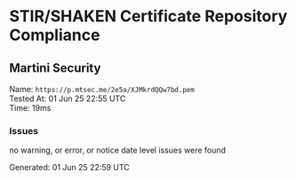 # STIR/SHAKEN Certificate Repository Compliance

## Martini Security

Name: `https://p.mtsec.me/2e5a/XJMkrdQQw7bd.pem`\
Tested At: 01 Jun 25 22:55 UTC\
Time: 19ms

### Issues

no warning, or error, or notice date level issues were found

Generated: 01 Jun 25 22:59 UTC